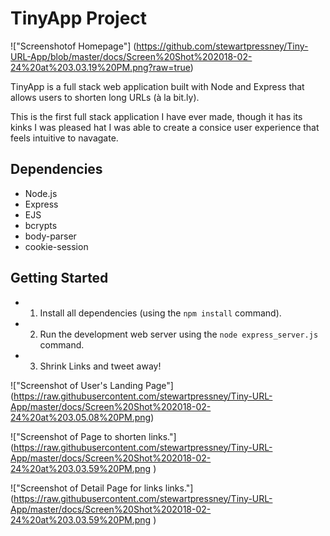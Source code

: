 # TinyApp Project

!["Screenshotof Homepage"]
(https://github.com/stewartpressney/Tiny-URL-App/blob/master/docs/Screen%20Shot%202018-02-24%20at%203.03.19%20PM.png?raw=true)


TinyApp is a full stack web application built with Node and Express that allows users to shorten long URLs (à la bit.ly).


This is the first full stack application I have ever made, though it has its kinks I was pleased hat I was able to create a consice user experience that feels intuitive to navagate.


## Dependencies

- Node.js
- Express
- EJS
- bcrypts
- body-parser
- cookie-session

## Getting Started

- 1) Install all dependencies (using the `npm install` command).
- 2) Run the development web server using the `node express_server.js` command.
- 3) Shrink Links and tweet away!

!["Screenshot of User's Landing Page"]
(https://raw.githubusercontent.com/stewartpressney/Tiny-URL-App/master/docs/Screen%20Shot%202018-02-24%20at%203.05.08%20PM.png)


!["Screenshot of Page to shorten links."]
(https://raw.githubusercontent.com/stewartpressney/Tiny-URL-App/master/docs/Screen%20Shot%202018-02-24%20at%203.03.59%20PM.png )

!["Screenshot of Detail Page for links  links."]
(https://raw.githubusercontent.com/stewartpressney/Tiny-URL-App/master/docs/Screen%20Shot%202018-02-24%20at%203.03.59%20PM.png )
